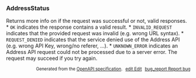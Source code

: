 <!--- This is a generated file, do not edit! -->
<!--- [START woosmap_http_schema_addressstatus] -->
<h3 class="schema-object" id="AddressStatus">AddressStatus</h3>

Returns more info on if the request was successful or not, valid responses. \* `OK` indicates the response contains a valid result. \* `INVALID_REQUEST` indicates that the provided request was invalid (e.g. wrong URL syntax). \* `REQUEST_DENIED` indicates that the service denied use of the Address API (e.g. wrong API Key, wrong/no referer, …). \* `UNKNOWN_ERROR` indicates an Address API request could not be processed due to a server error. The request may succeed if you try again.

<p style="text-align: right; font-size: smaller;">Generated from the <a data-label="openapi-github" href="https://github.com/woosmap/openapi-specification" title="Woosmap OpenAPI Specification" class="external">OpenAPI specification</a>.
<a data-label="openapi-github-woosmap-http-schema-addressstatus" data-action="edit" style="margin-left: 5px;" href="https://github.com/woosmap/openapi-specification/blob/main/specification/schemas/AddressStatus.yml" title="Edit on GitHub"><span class="material-icons">edit</span> Edit</a>
<a data-label="openapi-github-woosmap-http-schema-addressstatus" data-action="bug" style="margin-left: 5px;" href="https://github.com/woosmap/openapi-specification/issues/new?assignees=&labels=type%3A+bug%2C+triage+me&template=bug_report.md&title=[schemas] Bug - AddressStatus" title="File bug for schemas on GitHub"><span class="material-icons">bug_report</span> Report bug</a>
</p>

<!--- [END woosmap_http_schema_addressstatus] -->

